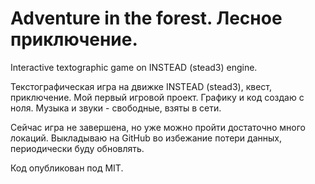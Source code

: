 # Adventure in the forest. Лесное приключение.

Interactive textographic game on INSTEAD (stead3) engine.

Текстографическая игра на движке INSTEAD (stead3), квест, приключение. Мой первый игровой проект. Графику и код создаю с ноля. Музыка и звуки - свободные, взяты в сети.

Сейчас игра не завершена, но уже можно пройти достаточно много локаций. Выкладываю на GitHub во избежание потери данных, периодически буду обновлять. 

Код опубликован под MIT.
